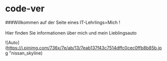 # code-ver

###Willkommen auf der Seite eines IT-Lehrlings=Mich ! </br></br>Hier finden Sie informationen über mich und mein Lieblingsauto </br>

![Auto](https://i.pinimg.com/736x/7e/ab/13/7eab137f43c7514dffc0cec0ffb8b85b.jpg "nissan_skyline)

